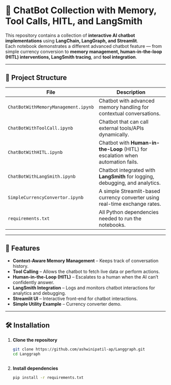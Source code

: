 # 🧠 ChatBot Collection with Memory, Tool Calls, HITL, and LangSmith

This repository contains a collection of **interactive AI chatbot implementations** using **LangChain, LangGraph, and Streamlit**.  
Each notebook demonstrates a different advanced chatbot feature — from simple currency conversion to **memory management, human-in-the-loop (HITL) interventions, LangSmith tracing**, and **tool integration**.

---

## 📂 Project Structure

| File | Description |
|------|-------------|
| `ChatBotWithMemoryManagement.ipynb` | Chatbot with advanced memory handling for contextual conversations. |
| `ChatBotWithToolCall.ipynb` | Chatbot that can call external tools/APIs dynamically. |
| `ChatBotWithHITL.ipynb` | Chatbot with **Human-in-the-Loop** (HITL) for escalation when automation fails. |
| `ChatBotWithLangSmith.ipynb` | Chatbot integrated with **LangSmith** for logging, debugging, and analytics. |
| `SimpleCurrencyConvertor.ipynb` | A simple Streamlit-based currency converter using real-time exchange rates. |
| `requirements.txt` | All Python dependencies needed to run the notebooks. |

---

## 🚀 Features

- **Context-Aware Memory Management** – Keeps track of conversation history.
- **Tool Calling** – Allows the chatbot to fetch live data or perform actions.
- **Human-in-the-Loop (HITL)** – Escalates to a human when the AI can’t confidently answer.
- **LangSmith Integration** – Logs and monitors chatbot interactions for analytics and debugging.
- **Streamlit UI** – Interactive front-end for chatbot interactions.
- **Simple Utility Example** – Currency converter demo.

---

## 🛠 Installation

1. **Clone the repository**
   ```bash
   git clone https://github.com/ashwinipatil-ap/Langgraph.git
   cd Langgraph
   ```

   ```

3. **Install dependencies**
   ```bash
   pip install -r requirements.txt
   ```

